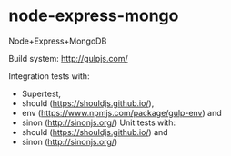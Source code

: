 # node-express-mongo
Node+Express+MongoDB

Build system: http://gulpjs.com/

Integration tests with:
- Supertest, 
- should (https://shouldjs.github.io/), 
- env (https://www.npmjs.com/package/gulp-env) and 
- sinon (http://sinonjs.org/)
Unit tests with:
- should (https://shouldjs.github.io/) and
- sinon (http://sinonjs.org/)

 




